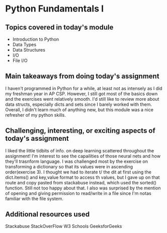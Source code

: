 # Python Fundamentals I

## Topics covered in today's module

* Introduction to Python
* Data Types
* Data Structures
* I/O
* File I/O

## Main takeaways from doing today's assignment
I haven't programmed in Python for a while, at least not as intensely as I did my freshman year in AP CSP. However, I still got most of the basics down and the exercises went relatively smooth. I'd still like to review more about data structs, especially dicts and sets since I barely worked with them. Overall, I didn't learn much of anything new, but this module was a nice refresher of my python skills.

## Challenging, interesting, or exciting aspects of today's assignment
I liked the little tidbits of info. on deep learning scattered throughout the assignment! I'm interest to see the capailities of those neural nets and how they'll trasnform language. I was challenged most by the exercise on transforming a dictionary so that its values were in ascending order(exercise 3). I thought we had to iterate t/ the dit at first using the dict.items() and key,value format to access th values, but I gave up on that route and copy pasted from stackabuse instead, which used the sorted() function. Still not too happy about that. I also was surprised by the mention of opening and giving permission to read/write in a file since I'm notas familiar with the file system.

## Additional resources used 
Stackabuse
StackOverFlow
W3 Schools
GeeksforGeeks


